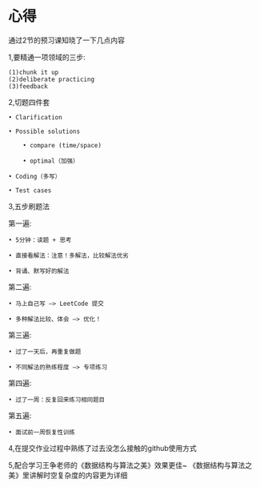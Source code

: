 # 心得
通过2节的预习课知晓了一下几点内容

1,要精通一项领域的三步: 

    (1)chunk it up
    (2)deliberate practicing
    (3)feedback

2,切题四件套

    • Clarification
    
    • Possible solutions
        
        • compare (time/space)
        
        • optimal（加强）
    
    • Coding（多写）
    
    • Test cases

3,五步刷题法

第一遍:
    
    • 5分钟：读题 + 思考 
    
    • 直接看解法：注意！多解法，比较解法优劣
    
    • 背诵、默写好的解法
    
第二遍:

    • 马上自己写 —> LeetCode 提交
    
    • 多种解法比较、体会 —> 优化！
      
      
第三遍:

    • 过了一天后，再重复做题
    
    • 不同解法的熟练程度 —> 专项练习

第四遍:

    • 过了一周：反复回来练习相同题目
    
第五遍:

    • 面试前一周恢复性训练


4,在提交作业过程中熟练了过去没怎么接触的github使用方式

5,配合学习王争老师的《数据结构与算法之美》效果更佳~
《数据结构与算法之美》里讲解时空复杂度的内容更为详细